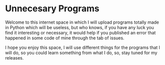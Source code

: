 # Unnecesary Programs
Welcome to this internet space in which I will upload programs totally made in Python which will be useless, but who knows, if you have any luck you find it interesting or necessary, it would help if you published an error that happened in some code of mine through the tab of issues.

I hope you enjoy this space, I will use different things for the programs that I will do, so you could learn something from what I do, so, stay tuned for my releases.
